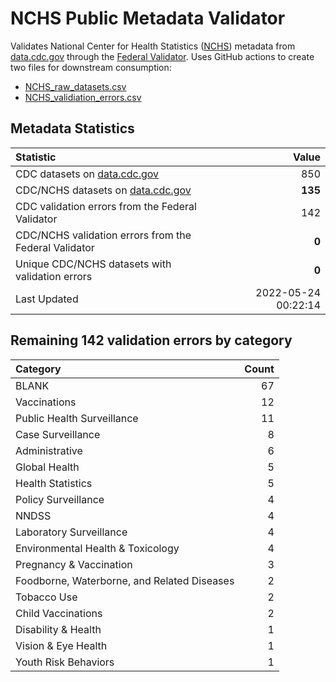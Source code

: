 # NCHS Public Metadata Validator

Validates National Center for Health Statistics ([NCHS](https://www.cdc.gov/nchs/index.htm)) metadata from [data.cdc.gov](https://data.cdc.gov/browse?category=NCHS) through the [Federal Validator](https://dashboard.data.gov/validate). Uses GitHub actions to create two files for downstream consumption:


+ [NCHS_raw_datasets.csv](NCHS_raw_datasets.csv)
+ [NCHS_validiation_errors.csv](NCHS_validiation_errors.csv)


## Metadata Statistics

| Statistic | Value |
| :---      | ---:  |
| CDC datasets on [data.cdc.gov](https://data.cdc.gov/) | 850 |
| CDC/NCHS datasets on [data.cdc.gov](https://data.cdc.gov/browse?category=NCHS)| **135** |
| CDC validation errors from the Federal Validator | 142 |
| CDC/NCHS validation errors from the Federal Validator | **0** |
| Unique CDC/NCHS datasets with validation errors | **0** |
| Last Updated | 2022-05-24 00:22:14 |


## Remaining 142 validation errors by category

| Category | Count |
| :---     | ---:  |
|BLANK|67|
|Vaccinations|12|
|Public Health Surveillance|11|
|Case Surveillance|8|
|Administrative|6|
|Global Health|5|
|Health Statistics|5|
|Policy Surveillance|4|
|NNDSS|4|
|Laboratory Surveillance|4|
|Environmental Health & Toxicology|4|
|Pregnancy & Vaccination|3|
|Foodborne, Waterborne, and Related Diseases|2|
|Tobacco Use|2|
|Child Vaccinations|2|
|Disability & Health|1|
|Vision & Eye Health|1|
|Youth Risk Behaviors|1|